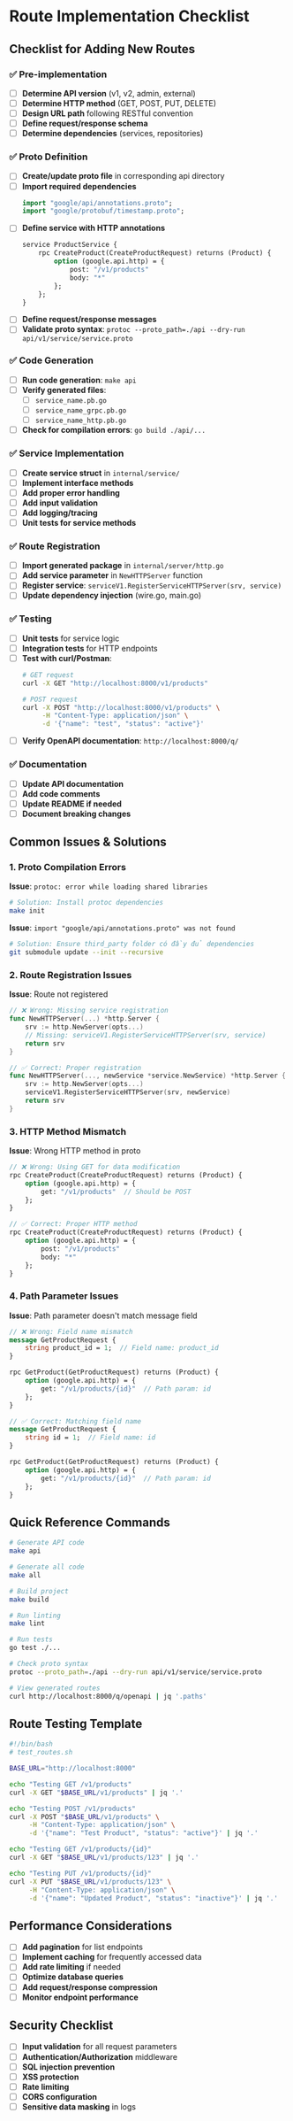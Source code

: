 # Route Implementation Checklist

## Checklist for Adding New Routes

### ✅ Pre-implementation

- [ ] **Determine API version** (v1, v2, admin, external)
- [ ] **Determine HTTP method** (GET, POST, PUT, DELETE)
- [ ] **Design URL path** following RESTful convention
- [ ] **Define request/response schema**
- [ ] **Determine dependencies** (services, repositories)

### ✅ Proto Definition

- [ ] **Create/update proto file** in corresponding api directory
- [ ] **Import required dependencies**
  ```protobuf
  import "google/api/annotations.proto";
  import "google/protobuf/timestamp.proto";
  ```
- [ ] **Define service with HTTP annotations**
  ```protobuf
  service ProductService {
      rpc CreateProduct(CreateProductRequest) returns (Product) {
          option (google.api.http) = {
              post: "/v1/products"
              body: "*"
          };
      };
  }
  ```
- [ ] **Define request/response messages**
- [ ] **Validate proto syntax**: `protoc --proto_path=./api --dry-run api/v1/service/service.proto`

### ✅ Code Generation

- [ ] **Run code generation**: `make api`
- [ ] **Verify generated files**:
  - [ ] `service_name.pb.go`
  - [ ] `service_name_grpc.pb.go` 
  - [ ] `service_name_http.pb.go`
- [ ] **Check for compilation errors**: `go build ./api/...`

### ✅ Service Implementation

- [ ] **Create service struct** in `internal/service/`
- [ ] **Implement interface methods**
- [ ] **Add proper error handling**
- [ ] **Add input validation**
- [ ] **Add logging/tracing**
- [ ] **Unit tests for service methods**

### ✅ Route Registration

- [ ] **Import generated package** in `internal/server/http.go`
- [ ] **Add service parameter** in `NewHTTPServer` function
- [ ] **Register service**: `serviceV1.RegisterServiceHTTPServer(srv, service)`
- [ ] **Update dependency injection** (wire.go, main.go)

### ✅ Testing

- [ ] **Unit tests** for service logic
- [ ] **Integration tests** for HTTP endpoints
- [ ] **Test with curl/Postman**:
  ```bash
  # GET request
  curl -X GET "http://localhost:8000/v1/products"
  
  # POST request
  curl -X POST "http://localhost:8000/v1/products" \
       -H "Content-Type: application/json" \
       -d '{"name": "test", "status": "active"}'
  ```
- [ ] **Verify OpenAPI documentation**: `http://localhost:8000/q/`

### ✅ Documentation

- [ ] **Update API documentation**
- [ ] **Add code comments**
- [ ] **Update README if needed**
- [ ] **Document breaking changes**

## Common Issues & Solutions

### 1. Proto Compilation Errors

**Issue**: `protoc: error while loading shared libraries`
```bash
# Solution: Install protoc dependencies
make init
```

**Issue**: `import "google/api/annotations.proto" was not found`
```bash
# Solution: Ensure third_party folder có đầy đủ dependencies
git submodule update --init --recursive
```

### 2. Route Registration Issues

**Issue**: Route not registered
```go
// ❌ Wrong: Missing service registration
func NewHTTPServer(...) *http.Server {
    srv := http.NewServer(opts...)
    // Missing: serviceV1.RegisterServiceHTTPServer(srv, service)
    return srv
}

// ✅ Correct: Proper registration
func NewHTTPServer(..., newService *service.NewService) *http.Server {
    srv := http.NewServer(opts...)
    serviceV1.RegisterServiceHTTPServer(srv, newService)
    return srv
}
```

### 3. HTTP Method Mismatch

**Issue**: Wrong HTTP method in proto
```protobuf
// ❌ Wrong: Using GET for data modification
rpc CreateProduct(CreateProductRequest) returns (Product) {
    option (google.api.http) = {
        get: "/v1/products"  // Should be POST
    };
}

// ✅ Correct: Proper HTTP method
rpc CreateProduct(CreateProductRequest) returns (Product) {
    option (google.api.http) = {
        post: "/v1/products"
        body: "*"
    };
}
```

### 4. Path Parameter Issues

**Issue**: Path parameter doesn't match message field
```protobuf
// ❌ Wrong: Field name mismatch
message GetProductRequest {
    string product_id = 1;  // Field name: product_id
}

rpc GetProduct(GetProductRequest) returns (Product) {
    option (google.api.http) = {
        get: "/v1/products/{id}"  // Path param: id
    };
}

// ✅ Correct: Matching field name
message GetProductRequest {
    string id = 1;  // Field name: id
}

rpc GetProduct(GetProductRequest) returns (Product) {
    option (google.api.http) = {
        get: "/v1/products/{id}"  // Path param: id
    };
}
```

## Quick Reference Commands

```bash
# Generate API code
make api

# Generate all code
make all

# Build project
make build

# Run linting
make lint

# Run tests
go test ./...

# Check proto syntax
protoc --proto_path=./api --dry-run api/v1/service/service.proto

# View generated routes
curl http://localhost:8000/q/openapi | jq '.paths'
```

## Route Testing Template

```bash
#!/bin/bash
# test_routes.sh

BASE_URL="http://localhost:8000"

echo "Testing GET /v1/products"
curl -X GET "$BASE_URL/v1/products" | jq '.'

echo "Testing POST /v1/products"
curl -X POST "$BASE_URL/v1/products" \
     -H "Content-Type: application/json" \
     -d '{"name": "Test Product", "status": "active"}' | jq '.'

echo "Testing GET /v1/products/{id}"
curl -X GET "$BASE_URL/v1/products/123" | jq '.'

echo "Testing PUT /v1/products/{id}"
curl -X PUT "$BASE_URL/v1/products/123" \
     -H "Content-Type: application/json" \
     -d '{"name": "Updated Product", "status": "inactive"}' | jq '.'
```

## Performance Considerations

- [ ] **Add pagination** for list endpoints
- [ ] **Implement caching** for frequently accessed data
- [ ] **Add rate limiting** if needed
- [ ] **Optimize database queries**
- [ ] **Add request/response compression**
- [ ] **Monitor endpoint performance**

## Security Checklist

- [ ] **Input validation** for all request parameters
- [ ] **Authentication/Authorization** middleware
- [ ] **SQL injection prevention**
- [ ] **XSS protection**
- [ ] **Rate limiting**
- [ ] **CORS configuration**
- [ ] **Sensitive data masking** in logs